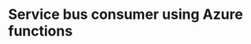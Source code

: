 ﻿---
author: Veracity
description: Gives an overview of the Veracity Data Platform services and related components.
---

# Service bus consumer using Azure functions
